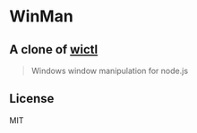 # WinMan

## A clone of [wictl](https://www.npmjs.com/package/winctl)

> Windows window manipulation for node.js

## License

MIT